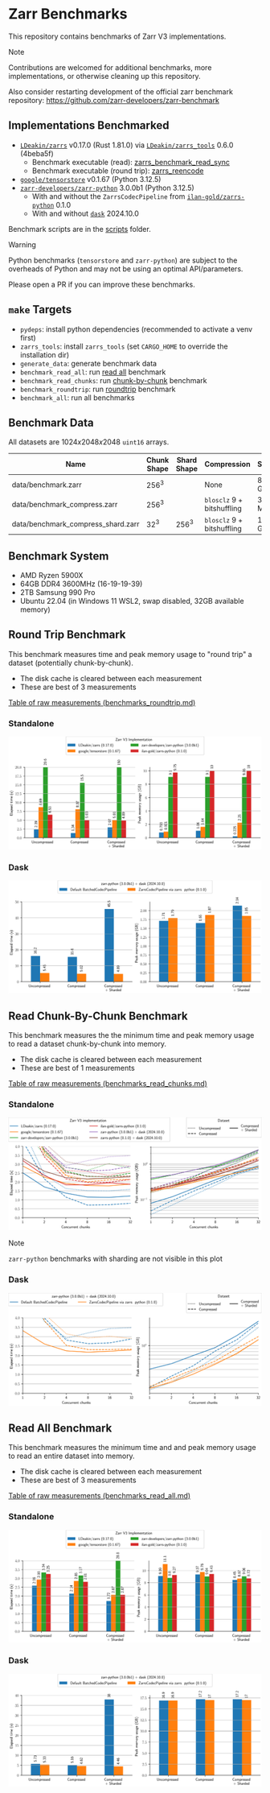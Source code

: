
# Zarr Benchmarks

This repository contains benchmarks of Zarr V3 implementations.

> [!NOTE]
> Contributions are welcomed for additional benchmarks, more implementations, or otherwise cleaning up this repository.
>
> Also consider restarting development of the official zarr benchmark repository: https://github.com/zarr-developers/zarr-benchmark

## Implementations Benchmarked
- [`LDeakin/zarrs`](https://github.com/LDeakin/zarrs) v0.17.0 (Rust 1.81.0) via [`LDeakin/zarrs_tools`](https://github.com/LDeakin/zarrs_tools) 0.6.0 (4beba5f)
  - Benchmark executable (read): [zarrs_benchmark_read_sync](https://github.com/LDeakin/zarrs_tools/blob/main/src/bin/zarrs_benchmark_read_sync.rs)
  - Benchmark executable (round trip): [zarrs_reencode](https://github.com/LDeakin/zarrs_tools/blob/main/src/bin/zarrs_reencode.rs)
- [`google/tensorstore`](https://github.com/google/tensorstore) v0.1.67 (Python 3.12.5)
- [`zarr-developers/zarr-python`](https://github.com/zarr-developers/zarr-python) 3.0.0b1 (Python 3.12.5)
  - With and without the `ZarrsCodecPipeline` from [`ilan-gold/zarrs-python`](https://github.com/ilan-gold/zarrs-python) 0.1.0
  - With and without [`dask`](https://github.com/dask/dask) 2024.10.0

Benchmark scripts are in the [scripts](./scripts/) folder.

> [!WARNING]
> Python benchmarks (`tensorstore` and `zarr-python`) are subject to the overheads of Python and may not be using an optimal API/parameters.
>
> Please open a PR if you can improve these benchmarks.

## `make` Targets
 - `pydeps`: install python dependencies (recommended to activate a venv first)
 - `zarrs_tools`: install `zarrs_tools` (set `CARGO_HOME` to override the installation dir)
 - `generate_data`: generate benchmark data
 - `benchmark_read_all`: run [read all](#read-all-benchmark) benchmark
 - `benchmark_read_chunks`: run [chunk-by-chunk](#read-chunk-by-chunk-benchmark) benchmark
 - `benchmark_roundtrip`: run [roundtrip](#round-trip-benchmark) benchmark
 - `benchmark_all`: run all benchmarks

## Benchmark Data
All datasets are $1024x2048x2048$ `uint16` arrays.


| Name                               | Chunk Shape | Shard Shape | Compression                 | Size   |
|------------------------------------|-------------|-------------|-----------------------------|--------|
| data/benchmark.zarr                | $256^3$     |             | None                        | 8.0 GB |
| data/benchmark_compress.zarr       | $256^3$     |             | `blosclz` 9 + bitshuffling  | 377 MB |
| data/benchmark_compress_shard.zarr | $32^3$      | $256^3$     | `blosclz` 9 + bitshuffling  | 1.1 GB |

## Benchmark System
- AMD Ryzen 5900X
- 64GB DDR4 3600MHz (16-19-19-39)
- 2TB Samsung 990 Pro
- Ubuntu 22.04 (in Windows 11 WSL2, swap disabled, 32GB available memory)

## Round Trip Benchmark

This benchmark measures time and peak memory usage to "round trip" a dataset (potentially chunk-by-chunk).
 - The disk cache is cleared between each measurement
 - These are best of 3 measurements

[Table of raw measurements (benchmarks_roundtrip.md)](./measurements/benchmark_roundtrip.md)

### Standalone

![roundtrip benchmark image](./plots/benchmark_roundtrip.svg)

### Dask

![roundtrip benchmark image dask](./plots/benchmark_roundtrip_dask.svg)

## Read Chunk-By-Chunk Benchmark

This benchmark measures the the minimum time and peak memory usage to read a dataset chunk-by-chunk into memory.
 - The disk cache is cleared between each measurement
 - These are best of 1 measurements

[Table of raw measurements (benchmarks_read_chunks.md)](./measurements/benchmark_read_chunks.md)

### Standalone

![read chunks benchmark image](./plots/benchmark_read_chunks.svg)

 > [!NOTE]
 > `zarr-python` benchmarks with sharding are not visible in this plot

### Dask

![read chunks benchmark image dask](./plots/benchmark_read_chunks_dask.svg)

## Read All Benchmark
This benchmark measures the minimum time and and peak memory usage to read an entire dataset into memory.
 - The disk cache is cleared between each measurement
 - These are best of 3 measurements

[Table of raw measurements (benchmarks_read_all.md)](./measurements/benchmark_read_all.md)

### Standalone

![read all benchmark image](./plots/benchmark_read_all.svg)

### Dask

![read all benchmark image dask](./plots/benchmark_read_all_dask.svg)
